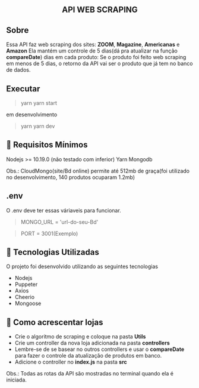 <h2 align="center">API WEB SCRAPING</h2>



## Sobre

Essa API faz web scraping dos sites: **ZOOM**,  **Magazine**,  **Americanas** e **Amazon**
Ela mantém um controle de 5 dias(dá pra atualizar na função **compareDate**) dias em cada produto: Se o produto foi feito web scraping em menos de 5 dias, o retorno da API vai ser o produto que já tem no banco de dados.

## Executar
> yarn
> yarn start

em desenvolvimento
> yarn
>yarn dev


## :seedling: Requisitos Mínimos

Nodejs  >= 10.19.0 (não testado com inferior)
Yarn
Mongodb

Obs.: CloudMongo(site/Bd online) permite até 512mb de graça(foi utilizado no desenvolvimento, 140 produtos ocuparam 1.2mb)

## .env

O .env deve ter essas váriaveis para funcionar.

>MONGO_URL =  'url-do-seu-Bd'

>PORT =  3001(Exemplo)


## :rocket: Tecnologias Utilizadas 

O projeto foi desenvolvido utilizando as seguintes tecnologias

- Nodejs
- Puppeter
- Axios
- Cheerio
- Mongoose

## :link: Como acrescentar lojas 

- Crie o algoritmo de scraping e coloque na pasta **Utils**
- Crie um controller da nova loja adicionada na pasta **controllers**
- Lembre-se de se basear no outros controllers e usar o **compareDate** para fazer o controle da atualização de produtos em banco.
- Adicione o controller no **index.js** na pasta **src**

Obs.: Todas as rotas da API são mostradas no terminal quando ela é iniciada.
